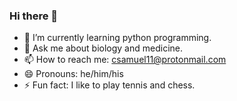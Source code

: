 ### Hi there 👋

- 🌱 I’m currently learning python programming.
- 💬 Ask me about biology and medicine.
- 📫 How to reach me: csamuel11@protonmail.com
- 😄 Pronouns: he/him/his
- ⚡ Fun fact: I like to play tennis and chess.
